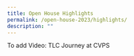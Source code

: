 ```yaml
---
title: Open House Highlights
permalink: /open-house-2023/highlights/
description: ""
---
```

To add Video: TLC Journey at CVPS